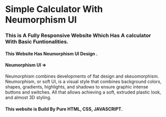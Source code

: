 # Simple Calculator With Neumorphism UI

### This is A Fully Responsive Website Which Has A calculator With Basic Funtionalities.

#### This Website Has Neumorphism UI Design .

#### Neumorphism UI => 
Neumorphism combines developments of flat design and skeuomorphism. Neumorphism, or soft UI, is a visual style that combines background colors, shapes, gradients, highlights, and shadows to ensure graphic intense buttons and switches. All that allows achieving a soft, extruded plastic look, and almost 3D styling.

#### This website is Build By Pure HTML, CSS, JAVASCRIPT.
